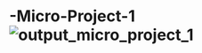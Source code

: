 # -Micro-Project-1![output_micro_project_1](https://github.com/Omkarkhadake/-Micro-Project-1/assets/93486737/8100475d-bbae-4590-b372-e05154de4d46)
